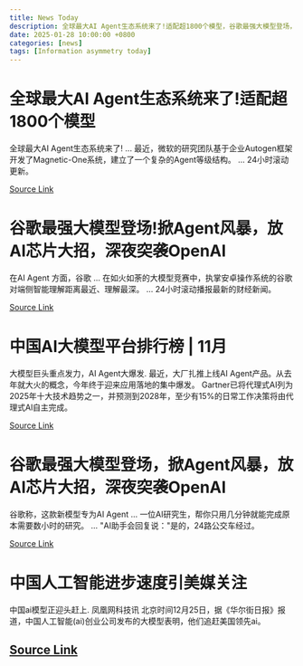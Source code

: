 ```yaml
---
title: News Today
description: 全球最大AI Agent生态系统来了!适配超1800个模型，谷歌最强大模型登场，掀Agent风暴，中国AI大模型平台排行榜发布，中国人工智能进步速度引美媒关注。
date: 2025-01-28 10:00:00 +0800
categories: [news]
tags: [Information asymmetry today]
---
```


# 全球最大AI Agent生态系统来了!适配超1800个模型

全球最大AI Agent生态系统来了! ... 最近，微软的研究团队基于企业Autogen框架开发了Magnetic-One系统，建立了一个复杂的Agent等级结构。 ... 24小时滚动更新。

[Source Link](https://finance.sina.com.cn/roll/2024-11-20/doc-incwtrke5219928.shtml)

# 谷歌最强大模型登场!掀Agent风暴，放AI芯片大招，深夜突袭OpenAI

在AI Agent 方面，谷歌 ... 在如火如荼的大模型竞赛中，执掌安卓操作系统的谷歌对端侧智能理解距离最近、理解最深。 ... 24小时滚动播报最新的财经新闻。

[Source Link](https://finance.sina.com.cn/roll/2024-12-12/doc-inczekkt3147433.shtml)

# 中国AI大模型平台排行榜 | 11月

大模型巨头重点发力，AI Agent大爆发. 最近，大厂扎推上线AI Agent产品。从去年就大火的概念，今年终于迎来应用落地的集中爆发。 Gartner已将代理式AI列为2025年十大技术趋势之一，并预测到2028年，至少有15%的日常工作决策将由代理式Al自主完成。

[Source Link](https://www.thepaper.cn/newsDetail_forward_29594239)

# 谷歌最强大模型登场，掀Agent风暴，放AI芯片大招，深夜突袭OpenAI

谷歌称，这款新模型专为AI Agent ... 一位AI研究生，帮你只用几分钟就能完成原本需要数小时的研究。 ... "AI助手会回复说："是的，24路公交车经过。

[Source Link](https://36kr.com/p/3075243697320835)

# 中国人工智能进步速度引美媒关注

中国ai模型正迎头赶上. 凤凰网科技讯 北京时间12月25日，据《华尔街日报》报道，中国人工智能(ai)创业公司发布的大模型表明，他们追赶美国领先ai。

[Source Link](https://tech.ifeng.com/c/8fb12AtldQC)
---